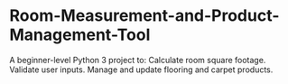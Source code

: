 # Room-Measurement-and-Product-Management-Tool
A beginner-level Python 3 project to:  Calculate room square footage. Validate user inputs. Manage and update flooring and carpet products.
